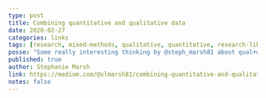 ```yaml
---
type: post
title: Combining quantitative and qualitative data
date: 2020-02-27
categories: links
tags: [research, mixed-methods, qualitative, quantitative, research-library]
posse: "Some really interesting thinking by @steph_marsh81 about qual+quant and where research findings should exist."
published: true
author: Stephanie Marsh
link: https://medium.com/@slmarsh81/combining-quantitative-and-qualitative-data-98d7d0e20f48
notes: false
---
```

